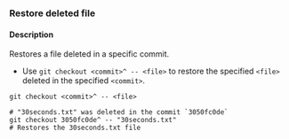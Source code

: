 ### Restore deleted file

#### Description



Restores a file deleted in a specific commit.

- Use `git checkout <commit>^ -- <file>` to restore the specified `<file>` deleted in the specified `<commit>`.

```shell
git checkout <commit>^ -- <file>
```

```shell
# "30seconds.txt" was deleted in the commit `3050fc0de`
git checkout 3050fc0de^ -- "30seconds.txt"
# Restores the 30seconds.txt file
```
